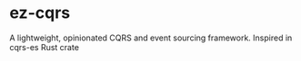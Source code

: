 # ez-cqrs
A lightweight, opinionated CQRS and event sourcing framework. Inspired in cqrs-es Rust crate
